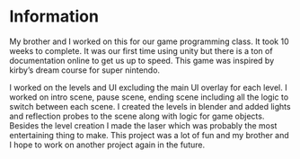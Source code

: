 # Information
My brother and I worked on this for our game programming class. It took 10 weeks 
to complete. It was our first time using unity but there is a ton of documentation 
online to get us up to speed. This game was inspired by kirby’s dream course for 
super nintendo.

I worked on the levels and UI excluding the main UI overlay for each level. I 
worked on intro scene, pause scene, ending scene including all the logic to switch
between each scene. I created the levels in blender and added lights and reflection 
probes to the scene along with logic for game objects. Besides the level creation I 
made the laser which was probably the most entertaining thing to make. This
project was a lot of fun and my brother and I hope to work on another project 
again in the future.
